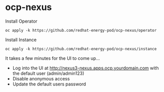 # ocp-nexus

Install Operator

`oc apply -k https://github.com/redhat-energy-pod/ocp-nexus/operator`

Install Instance

`oc apply -k https://github.com/redhat-energy-pod/ocp-nexus/instance`

It takes a few minutes for the UI to come up...

- Log into the UI at http://nexus3-nexus.apps.ocp.yourdomain.com with the default user (admin/admin123)
- Disable anonymous access
- Update the default users password